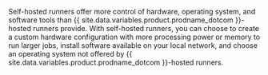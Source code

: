 Self-hosted runners offer more control of hardware, operating system, and software tools than {{ site.data.variables.product.prodname_dotcom }}-hosted runners provide. With self-hosted runners, you can choose to create a custom hardware configuration with more processing power or memory to run larger jobs, install software available on your local network, and choose an operating system not offered by {{ site.data.variables.product.prodname_dotcom }}-hosted runners.
